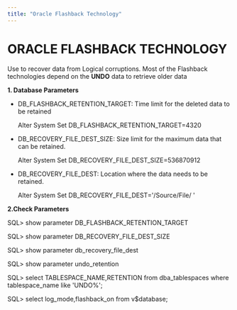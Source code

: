 ```yaml
---
title: "Oracle Flashback Technology"
---
```


# ORACLE FLASHBACK TECHNOLOGY
Use to recover data from Logical corruptions. Most of the Flashback technologies depend on the **UNDO** data to retrieve older data

**1. Database Parameters**

  - DB_FLASHBACK_RETENTION_TARGET: Time limit for the deleted data to be retained
    
    Alter System Set DB_FLASHBACK_RETENTION_TARGET=4320 

  - DB_RECOVERY_FILE_DEST_SIZE: Size limit for the maximum data that can be retained.
  
    Alter System Set DB_RECOVERY_FILE_DEST_SIZE=536870912

  - DB_RECOVERY_FILE_DEST: Location where the data needs to be retained.
  
    Alter System Set DB_RECOVERY_FILE_DEST='/Source/File/ '

**2.Check Parameters**

SQL> show parameter DB_FLASHBACK_RETENTION_TARGET

SQL> show parameter DB_RECOVERY_FILE_DEST_SIZE

SQL> show parameter db_recovery_file_dest

SQL> show parameter undo_retention

SQL> select TABLESPACE_NAME,RETENTION from dba_tablespaces where tablespace_name like 'UNDO%';

SQL> select log_mode,flashback_on from v$database;

